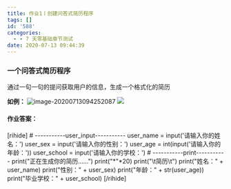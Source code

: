 ```yaml
---
title: 作业1丨创建问答式简历程序
tags: []
id: '588'
categories:
  - - 7 天零基础章节测试
date: 2020-07-13 09:44:39
---
```


### 一个问答式简历程序

通过一句一句的提问获取用户的信息，生成一个格式化的简历

**如例：** ![image-20200713094252087](https://img-blog.csdnimg.cn/img_convert/fb736dc40ee235cf8565a7d6ed222fd3.png) ![](https://img-blog.csdnimg.cn/img_convert/73b93205598be34011ff69d20ba91687.png)

#### 作业答案：

\[rihide\] # -----------user\_input----------- user\_name = input('请输入你的姓名：') user\_sex = input('请输入你的性别：') user\_age = int(input('请输入你的年龄：')) user\_school = input('请输入你的学校：') # -----------print----------- print("正在生成你的简历......") print("\*"\*20) print("\\t简历\\t") print("姓名：" + user\_name) print("性别：" + user\_sex) print("年龄：" + str(user\_age)) print("毕业学校：" + user\_school) \[/rihide\]